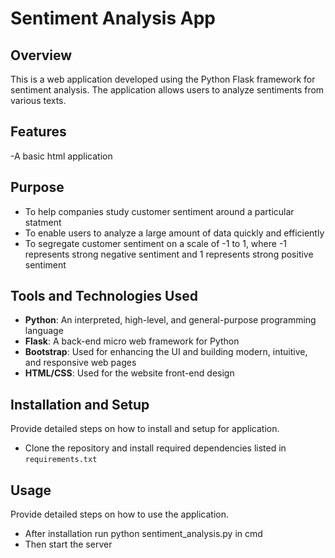 # Sentiment Analysis App

## Overview
This is a web application developed using the Python Flask framework for sentiment analysis. The application allows users to analyze sentiments from various texts.

## Features
-A basic html application

## Purpose
- To help companies study customer sentiment around a particular statment
- To enable users to analyze a large amount of data quickly and efficiently
- To segregate customer sentiment on a scale of -1 to 1, where -1 represents strong negative sentiment and 1 represents strong positive sentiment

## Tools and Technologies Used
- **Python**: An interpreted, high-level, and general-purpose programming language
- **Flask**: A back-end micro web framework for Python
- **Bootstrap**: Used for enhancing the UI and building modern, intuitive, and responsive web pages
- **HTML/CSS**: Used for the website front-end design

## Installation and Setup
Provide detailed steps on how to install and setup for application.
- Clone the repository and install required dependencies listed in `requirements.txt`
  
## Usage
Provide detailed steps on how to use the application.
- After installation run python sentiment_analysis.py in cmd
- Then start the server
